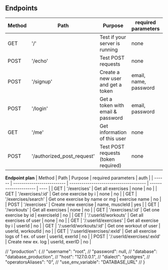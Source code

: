 ## Endpoints

| Method | Path                       | Purpose                             | required parameters   | auth |
| ------ | -------------------------- | ----------------------------------- | --------------------- | ---- |
| GET    | '/'                        | Test if your server is running      | none                  | no   |
| POST   | '/echo'                    | Test POST requests                  | none                  | no   |
| POST   | '/signup'                  | Create a new user and get a token   | email, name, password | no   |
| POST   | '/login'                   | Get a token with email & password   | email, password       | no   |
| GET    | '/me'                      | Get information of this user        | none                  | yes  |
| POST   | '/authorized_post_request' | Test POST requests (token required) | none                  | yes  |

**Endpoint plan**
| Method | Path | Purpose | required parameters | auth |
| ------ | -------------------------- | -------------------------------------- | --------------------- | ---- |
| GET | '/exercises' | Get all exercises | none | no |
| GET | '/exercises/:id' | Get one exercise by i | none | no |
| GET | '/exercises/search' | Get one exercise by name or mg | exercise name | no |
| POST | '/exercises' | Create new exercise | name, muscleId | yes |
| GET | '/workouts' | Get all exercises | none | no |
| GET | '/exercises/:id' | Get one exercise by id | exerciseId | no |
| GET | '/:userId/workouts' | Get all exercises of user | none | no |
| GET | '/:userId/exercises' | Get all exercise by i | userId | no |
| GET | '/:userId/workouts/:id' | Get one workout of user | userId, workoutId | no |
| GET | '/:userId/exercises/:exId' | Get all exercise logs of 1 ex. of user | userId, exerId | no |
| POST | '/:userId/exercises/:exId' | Create new ex. log | userId, exerID | no |

// "production": {
// "username": "root",
// "password": null,
// "database": "database_production",
// "host": "127.0.0.1",
// "dialect": "postgres",
// "operatorsAliases": "0",
// "use_env_variable": "DATABASE_URL"
// }
